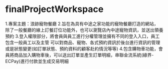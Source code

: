 # finalProjectWorkspace
1.專案主題：浪跡寵物餐廳
2.旨在為具有中途之家功能的寵物餐廳打造的網站，
  除了一般餐廳的線上訂餐訂位功能外，也可以瀏覽店內中途寵物資訊，並送出領養預約
3.登入權限部分，將會員與員工進行分權管理並擁有不同的登入入口，員工包含一般員工以及主管
  可以對商品、寵物、各式預約資訊於後台進行資訊的管理或是狀態變更(如訂單狀態、預約資料的顧客赴約情況等等)
4.包含購物車功能，會員將商品加入購物車後，可以送出訂單並產生訂單明細，串聯金流系統(綠界-ECPay)進行付款並生成交易明細
